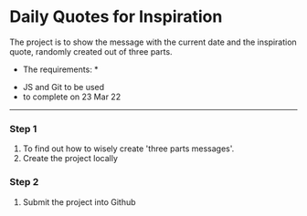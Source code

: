 # Daily Quotes for Inspiration
The project is to show the message with the current date and the inspiration quote, randomly created out of three parts.
* The requirements: *
- JS and Git to be used
- to complete on 23 Mar 22

---
### Step 1
1. To find out how to wisely create 'three parts messages'.
2. Create the project locally

### Step 2
1. Submit the project into Github
